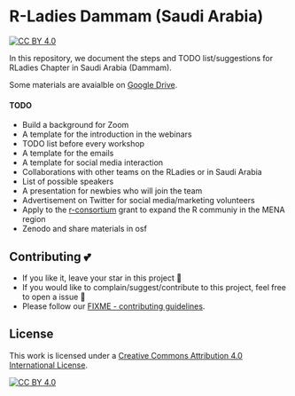 # R-Ladies Dammam (Saudi Arabia)

[![CC BY 4.0][cc-by-shield]][cc-by]

In this repository, we document the steps and TODO list/suggestions for RLadies Chapter in Saudi Arabia (Dammam).

Some materials are avaialble on [Google Drive](https://drive.google.com/drive/folders/1lTsYgL7kiyupsUHSIxFn9GXMjaAsnyg1?usp=sharing).

#### TODO
- Build a background for Zoom
- A template for the introduction in the webinars
- TODO list before every workshop
- A template for the emails
- A template for social media interaction
- Collaborations with other teams on the RLadies or in Saudi Arabia
- List of possible speakers
- A presentation for newbies who will join the team
- Advertisement on Twitter for social media/marketing volunteers
- Apply to the [r-consortium](https://www.r-consortium.org/projects/call-for-proposals) grant to expand the R communiy in the MENA region
- Zenodo and share materials in osf

## Contributing :two_hearts:
- If you like it, leave your star in this project :star2:
- If you would like to complain/suggest/contribute to this project, feel free to open a issue :heart_decoration:
- Please follow our [FIXME - contributing guidelines](https://github.com/Open-Science-Community-Saudi-Arabia/FIXME/blob/main/CONTRIBUTING.md). 

## License

This work is licensed under a
[Creative Commons Attribution 4.0 International License][cc-by].

[![CC BY 4.0][cc-by-image]][cc-by]

[cc-by]: http://creativecommons.org/licenses/by/4.0/
[cc-by-image]: https://i.creativecommons.org/l/by/4.0/88x31.png
[cc-by-shield]: https://img.shields.io/badge/License-CC%20BY%204.0-lightgrey.svg
